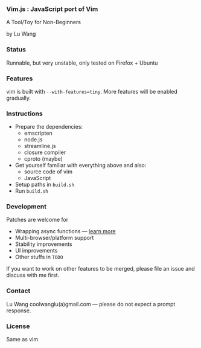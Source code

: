 ### Vim.js : JavaScript port of Vim

A Tool/Toy for Non-Beginners

by Lu Wang

### Status

Runnable, but very unstable, only tested on Firefox + Ubuntu

### Features

vim is built with `--with-features=tiny`. More features will be enabled gradually.

### Instructions

- Prepare the dependencies:
  - emscripten
  - node.js
  - streamline.js
  - closure compiler
  - cproto (maybe)
- Get yourself familiar with everything above and also:
  - source code of vim
  - JavaScript
- Setup paths in `build.sh`
- Run `build.sh`

### Development

Patches are welcome for
- Wrapping async functions &mdash; [learn more](https://github.com/coolwanglu/vim.js/wiki/Sync-to-Async-Transformation)
- Multi-browser/platform support
- Stability improvements
- UI improvements
- Other stuffs in `TODO`

If you want to work on other features to be merged, please file an issue and discuss with me first.

### Contact

Lu Wang coolwanglu(a)gmail.com &mdash; please do not expect a prompt response.

### License
Same as vim



